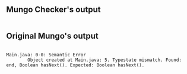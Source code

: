 ## Mungo Checker's output

```
```

## Original Mungo's output

```

Main.java: 0-0: Semantic Error
		Object created at Main.java: 5. Typestate mismatch. Found: end, Boolean hasNext(). Expected: Boolean hasNext().
```
